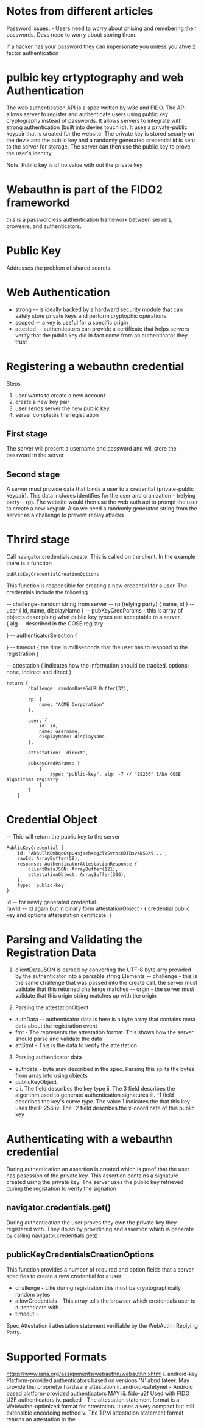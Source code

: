 # Notes from different articles

Password issues. - Users need to worry about phising and remebering their passwords.  Devs need to worry about storing them.

If a hacker has your password they can impersonate you unless you ahve 2 factor authentication

# pulbic key crtyptography and web Authentication
The web authentication API is a spec written by w3c and FIDO.  The API allows server to register and authenticate users using public key cryptography instead of passwords.  It allows servers to integrate with strong authentication (built into devies touch id).  It uses a private-public keypair that is created for the website.  The private key is stored securly on the devie and the public key and a randomly generated credential id is sent to the server for storage.  The server can then use the public key to prove the user's identity

Note: Public key is of no value with out the private key

# Webauthn is part of the FIDO2 frameworkd 
this is a passwordless authentication framework between servers, browsers, and authenticators.  

# Public Key
Addresses the problem of shared secrets.  

# Web Authentication 
- strong -- is ideally backed by a hardward security module that can safely store private keys and perform cryptophic operations 
- scoped -- a key is useful for a specific origin
- attested -- authenticators can provide a certificate that helps servers verify that the public key did in fact come from an authenticator they trust

# Registering a webauthn credential
Steps
1. user wants to create a new account
2. create a new key pair
3. user sends server the new public key
4. server completes the registration


## First stage 
The server will present a username and password and will store the password in the server

## Second stage
A server must provide data that binds a user to a credential (private-public keypair).  This data includes identifies for the user and oranization - (relying party-- rp).  The website would then use the web auth api to prompt the user to create a new keypair.  Also we need a randomly generated string from the server as a challenge to prevent replay attacks

# Thrird stage
Call navigator.credentials.create.  This is called on the client.  In the example there is a function
```
publicKeyCredentialCreationOptions
```

This function is responsible for creating a new credential for a user.  The credentials include the following

-- challenge- random string from server
-- rp (relying party) {
    name,
    id
}
-- user {
    id,
    name,
    displayName
}
-- pubKeyCredParams - this is array of objects descripbing what public key types are acceptable to a server.  
{
    alg -- described in the COSE registry

}
-- authenticatorSelection {

}
-- timeout {
    the time in milliseconds that the user has to respond to the registration
}

-- attestation {
    indicates how the information should be tracked.  options: none, indirect and direct
}

```
return {
        challenge: randomBase64URLBuffer(32),

        rp: {
            name: "ACME Corporation"
        },

        user: {
            id: id,
            name: username,
            displayName: displayName
        },

        attestation: 'direct',

        pubKeyCredParams: [
            {
                type: "public-key", alg: -7 // "ES256" IANA COSE Algorithms registry
            }
        ]
    }
```

# Credential Object
-- This will return the public key to the server

```
PublicKeyCredential {
    id: 'ADSUllKQmbqdGtpu4sjseh4cg2TxSvrbcHDTBsv4NSSX9...',
    rawId: ArrayBuffer(59),
    response: AuthenticatorAttestationResponse {
        clientDataJSON: ArrayBuffer(121),
        attestationObject: ArrayBuffer(306),
    },
    type: 'public-key'
}
```

id -- for newly generated credential.  
rawId -- Id again but in binary form
attestationObject - {
    credential public key and optiona attetestation certificate.
}

# Parsing and Validating the Registration Data
1. clientDataJSON is parsed by converting the UTF-8 byte arry provided by the authenticator into a parsable string
Elements
-- challenge - this is the same challenge that was passed into the create call.  the server must validate that this returned challenge matches
-- orgin - the server must validate that this origin string matches up with the origin


2. Parsing the attestationObject
- authData -- authenticator data is here is a byte array that contains meta data about the registration event
- fmt - The represents the attestation format.  This shows how the server should parse and validate the data
- attStmt - This is the data to verify the attestation

3. Parsing authenticator data
- authdata - byte aray described in the spec.  Parsing this splits the bytes from array into using objects
- publicKeyObject
- c
i. The field describes the key type
ii. The 3 field describes the algorithm used to generate authentication signatures
iii.  -1 field describes the key's curve type.  The value 1 indicates the that this key uses the P-256
iv. The -2 field describes the x-coordinate of this public key


# Authenticating with a webauthn credential
During authentication an assertion is created which is proof that the user has posession of the private key.  This assertion contains a signature created using the private key.  The server uses the public key retrieved during the registation to verify the signation

## navigator.credentials.get()
During authentication the user proves they own the private key they registered with.  They do so by providining and assertion which is generate by calling navigator.credentials.get()

## publicKeyCredentialsCreationOptions
This function provides a number of required and option fields that a server specifies to create a new credential for a user
- challenge - Like during registration this must be cryptographically random bytes 
- allowCredentials - This array tells the browser which credentials user to autehnticate with.
- timeout - 

Spec Attestation
i attestation statement verifiable by the WebAuthn Replying Party.

# Supported Formats
https://www.iana.org/assignments/webauthn/webauthn.xhtml
i. android-key Platform-provided authenticators based on versions 'N' abnd lateer.  May provide thsi proprietyr hardware attestation
ii. android-safetynet - Android based platform-provided authenticators MAY
iii. fido-u2f Used with FIDO U2F authenticators
iv. packed - The attestation statement format is a WebAuthn-optimized format for attestation. It uses a very compact but still extensible encodeing method 
v. The TPM attestation statement format returns an attestation in the 